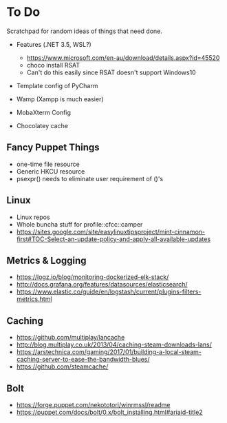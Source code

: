 To Do
=====

Scratchpad for random ideas of things that need done.

* Features (.NET 3.5, WSL?)
  * https://www.microsoft.com/en-au/download/details.aspx?id=45520
  * choco install RSAT
  * Can't do this easily since RSAT doesn't support Windows10
  
* Template config of PyCharm
* Wamp (Xampp is much easier)
* MobaXterm Config
* Chocolatey cache

Fancy Puppet Things
-------------------
* one-time file resource
* Generic HKCU resource
* psexpr() needs to eliminate user requirement of ()'s

Linux
-----
* Linux repos
* Whole buncha stuff for profile::cfcc::camper
* https://sites.google.com/site/easylinuxtipsproject/mint-cinnamon-first#TOC-Select-an-update-policy-and-apply-all-available-updates

Metrics & Logging
-----------------
* https://logz.io/blog/monitoring-dockerized-elk-stack/
* http://docs.grafana.org/features/datasources/elasticsearch/
* https://www.elastic.co/guide/en/logstash/current/plugins-filters-metrics.html

Caching
-------
* https://github.com/multiplay/lancache
* http://blog.multiplay.co.uk/2013/04/caching-steam-downloads-lans/
* https://arstechnica.com/gaming/2017/01/building-a-local-steam-caching-server-to-ease-the-bandwidth-blues/
* https://github.com/steamcache/

Bolt
----
* https://forge.puppet.com/nekototori/winrmssl/readme
* https://puppet.com/docs/bolt/0.x/bolt_installing.html#ariaid-title2
